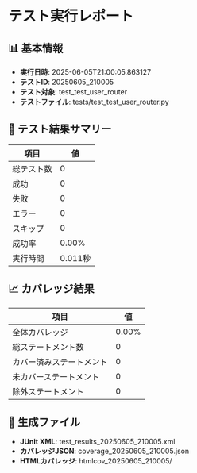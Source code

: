 # テスト実行レポート

## 📊 基本情報
- **実行日時**: 2025-06-05T21:00:05.863127
- **テストID**: 20250605_210005
- **テスト対象**: test_test_user_router
- **テストファイル**: tests/test_test_user_router.py

## 🧪 テスト結果サマリー

| 項目 | 値 |
|------|-----|
| 総テスト数 | 0 |
| 成功 | 0 |
| 失敗 | 0 |
| エラー | 0 |
| スキップ | 0 |
| 成功率 | 0.00% |
| 実行時間 | 0.011秒 |

## 📈 カバレッジ結果

| 項目 | 値 |
|------|-----|
| 全体カバレッジ | 0.00% |
| 総ステートメント数 | 0 |
| カバー済みステートメント | 0 |
| 未カバーステートメント | 0 |
| 除外ステートメント | 0 |


## 📎 生成ファイル
- **JUnit XML**: test_results_20250605_210005.xml
- **カバレッジJSON**: coverage_20250605_210005.json
- **HTMLカバレッジ**: htmlcov_20250605_210005/
